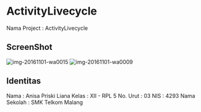 # ActivityLivecycle
Nama Project : ActivityLivecycle

## ScreenShot
![img-20161101-wa0015](https://cloud.githubusercontent.com/assets/22869870/19914035/06af8520-a0da-11e6-9833-dc9da4788c58.jpg)
![img-20161101-wa0009](https://cloud.githubusercontent.com/assets/22869870/19914033/06013d30-a0da-11e6-874f-dbc48d0898b6.jpg)

## Identitas
Nama         : Anisa Priski Liana
Kelas        : XII - RPL 5
No. Urut     : 03
NIS          : 4293
Nama Sekolah : SMK Telkom Malang
